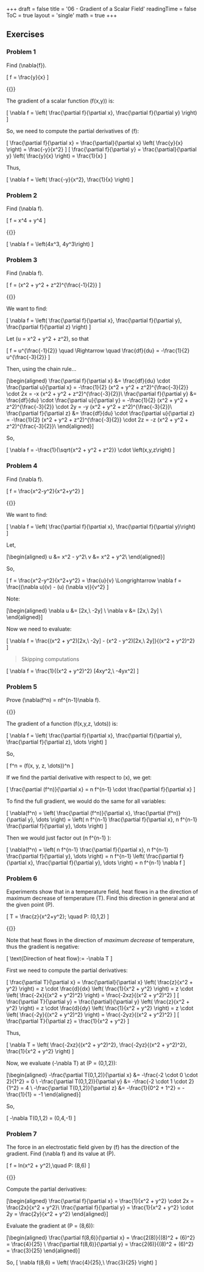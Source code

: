 +++
draft = false
title = '06 - Gradient of a Scalar Field'
readingTime = false
ToC = true
layout = 'single'
math = true
+++

## Exercises

### Problem 1

Find \(\nabla{f}\).

\[
  f = \frac{y}{x}
\]

{{<divider>}}

The gradient of a scalar function \(f(x,y)\) is:

\[
\nabla f = \left( \frac{\partial f}{\partial x}, \frac{\partial f}{\partial y} \right)
\]

So, we need to compute the partial derivatives of \(f\):

\[
\frac{\partial f}{\partial x} = \frac{\partial}{\partial x} \left( \frac{y}{x} \right) = \frac{-y}{x^2}
\]
\[
\frac{\partial f}{\partial y} = \frac{\partial}{\partial y} \left( \frac{y}{x} \right) = \frac{1}{x}
\]

Thus,

\[
  \nabla f = \left( \frac{-y}{x^2}, \frac{1}{x} \right)
\]

### Problem 2

Find \(\nabla f\).

\[
  f = x^4 + y^4
\]

{{<divider>}}

\[
  \nabla f = \left(4x^3, 4y^3\right)
\]

### Problem 3

Find \(\nabla f\).

\[
  f = (x^2 + y^2 + z^2)^{\frac{-1}{2}}
\]

{{<divider>}}

We want to find:

\[
\nabla f = \left( \frac{\partial f}{\partial x}, \frac{\partial f}{\partial y}, \frac{\partial f}{\partial z} \right)
\]

Let \(u = x^2 + y^2 + z^2\), so that

\[
f = u^{\frac{-1}{2}} \quad \Rightarrow \quad \frac{df}{du} = -\frac{1}{2} u^{\frac{-3}{2}}
\]

Then, using the chain rule...

\[\begin{aligned}
  \frac{\partial f}{\partial x} &= \frac{df}{du} \cdot \frac{\partial u}{\partial x} = -\frac{1}{2} (x^2 + y^2 + z^2)^{\frac{-3}{2}} \cdot 2x = -x (x^2 + y^2 + z^2)^{\frac{-3}{2}}\\
  \frac{\partial f}{\partial y} &= \frac{df}{du} \cdot \frac{\partial u}{\partial y} = -\frac{1}{2} (x^2 + y^2 + z^2)^{\frac{-3}{2}} \cdot 2y = -y (x^2 + y^2 + z^2)^{\frac{-3}{2}}\\
  \frac{\partial f}{\partial z} &= \frac{df}{du} \cdot \frac{\partial u}{\partial z} = -\frac{1}{2} (x^2 + y^2 + z^2)^{\frac{-3}{2}} \cdot 2z = -z (x^2 + y^2 + z^2)^{\frac{-3}{2}}\\
\end{aligned}\]

So,

\[
  \nabla f = -\frac{1}{\sqrt{x^2 + y^2 + z^2}} \cdot \left(x,y,z\right)
\]

### Problem 4

Find \(\nabla f\).

\[
  f = \frac{x^2-y^2}{x^2+y^2}
\]

{{<divider>}}

We want to find:

\[
\nabla f = \left( \frac{\partial f}{\partial x}, \frac{\partial f}{\partial y}\right)
\]

Let,

\[\begin{aligned}
  u &= x^2 - y^2\\
  v &= x^2 + y^2\\
\end{aligned}\]

So,

\[
  f = \frac{x^2-y^2}{x^2+y^2} = \frac{u}{v} \Longrightarrow \nabla f = \frac{(\nabla u)(v) - (u) (\nabla v)}{v^2}
\]

Note:

\[\begin{aligned}
  \nabla u &= [2x,\ -2y] \\
  \nabla v &= [2x,\ 2y] \\
\end{aligned}\]

Now we need to evaluate:

\[
\nabla f = \frac{(x^2 + y^2)[2x,\ -2y] - (x^2 - y^2)[2x,\ 2y]}{(x^2 + y^2)^2}
\]

> Skipping computations

\[
\nabla f = \frac{1}{(x^2 + y^2)^2} [4xy^2,\ -4yx^2]
\]

### Problem 5

Prove \(\nabla(f^n) = nf^{n-1}\nabla f\).

{{<divider>}}

The gradient of a function \(f(x,y,z, \dots)\) is:

\[
\nabla f = \left( \frac{\partial f}{\partial x}, \frac{\partial f}{\partial y}, \frac{\partial f}{\partial z}, \dots \right)
\]

So,

\[
  f^n = (f(x, y, z, \dots))^n
\]

If we find the partial derivative with respect to \(x\), we get:

\[
  \frac{\partial (f^n)}{\partial x} = n f^{n-1} \cdot \frac{\partial f}{\partial x}
\]

To find the full gradient, we would do the same for all variables:

\[
\nabla(f^n) = \left( \frac{\partial (f^n)}{\partial x}, \frac{\partial (f^n)}{\partial y}, \dots \right) = \left( n f^{n-1} \frac{\partial f}{\partial x}, n f^{n-1} \frac{\partial f}{\partial y}, \dots \right)
\]

Then we would just factor out \(n f^{n-1} \):

\[
  \nabla(f^n) = \left( n f^{n-1} \frac{\partial f}{\partial x}, n f^{n-1} \frac{\partial f}{\partial y}, \dots \right) = n f^{n-1} \left( \frac{\partial f}{\partial x}, \frac{\partial f}{\partial y}, \dots \right) = n f^{n-1} \nabla f
\]

### Problem 6

Experiments show that in a temperature field, heat flows in a the direction of maximum decrease of temperature \(T\). Find this direction in general and at the given point \(P\).

\[
  T = \frac{z}{x^2+y^2}; \quad P: (0,1,2)
\]

{{<divider>}}

Note that heat flows in the direction of _maximum decrease_ of temperature, thus the gradient is negative:

\[
  \text{Direction of heat flow}\:= -\nabla T
\]

First we need to compute the partial derivatives:

\[
\frac{\partial T}{\partial x} = \frac{\partial}{\partial x} \left( \frac{z}{x^2 + y^2} \right) = z \cdot \frac{d}{dx} \left( \frac{1}{x^2 + y^2} \right) = z \cdot \left( \frac{-2x}{(x^2 + y^2)^2} \right) = \frac{-2xz}{(x^2 + y^2)^2}
\]
\[
\frac{\partial T}{\partial y} = \frac{\partial}{\partial y} \left( \frac{z}{x^2 + y^2} \right) = z \cdot \frac{d}{dy} \left( \frac{1}{x^2 + y^2} \right) = z \cdot \left( \frac{-2y}{(x^2 + y^2)^2} \right) = \frac{-2yz}{(x^2 + y^2)^2}
\]
\[
  \frac{\partial T}{\partial z} = \frac{1}{x^2 + y^2}
\]

Thus,

\[
  \nabla T = \left( \frac{-2xz}{(x^2 + y^2)^2}, \frac{-2yz}{(x^2 + y^2)^2}, \frac{1}{x^2 + y^2} \right)
\]

Now, we evaluate \(-\nabla T\) at \(P = (0,1,2)\):

\[\begin{aligned}
  -\frac{\partial T(0,1,2)}{\partial x} &= -\frac{-2 \cdot 0 \cdot 2}{1^2} = 0 \\
  -\frac{\partial T(0,1,2)}{\partial y} &= -\frac{-2 \cdot 1 \cdot 2}{1^2} = 4 \\
 -\frac{\partial T(0,1,2)}{\partial z} &= -\frac{1}{0^2 + 1^2} = -\frac{1}{1} = -1
\end{aligned}\]

So,

\[
  -\nabla T(0,1,2) = (0,4,-1)
\]

### Problem 7

The force in an electrostatic field given by \(f\) has the direction of the gradient. Find \(\nabla f\) and its value at \(P\).

\[
  f = ln(x^2 + y^2),\quad P: (8,6)
\]

{{<divider>}}

Compute the partial derivatives:

\[\begin{aligned}
  \frac{\partial f}{\partial x} = \frac{1}{x^2 + y^2} \cdot 2x = \frac{2x}{x^2 + y^2}\\
  \frac{\partial f}{\partial y} = \frac{1}{x^2 + y^2} \cdot 2y = \frac{2y}{x^2 + y^2}
\end{aligned}\]

Evaluate the gradient at \(P = (8,6)\):

\[\begin{aligned}
  \frac{\partial f(8,6)}{\partial x} = \frac{2(8)}{(8)^2 + (6)^2} = \frac{4}{25} \\
  \frac{\partial f(8,6)}{\partial y} = \frac{2(6)}{(8)^2 + (6)^2} = \frac{3}{25}
\end{aligned}\]

So,
\[
  \nabla f(8,6) = \left( \frac{4}{25},\ \frac{3}{25} \right)
\]

